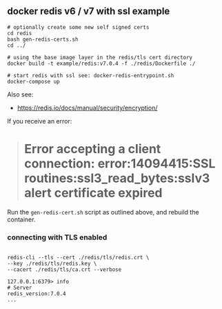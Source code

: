 ## docker redis v6 / v7 with ssl example

```
# optionally create some new self signed certs
cd redis
bash gen-redis-certs.sh
cd ../

# using the base image layer in the redis/tls cert directory
docker build -t example/redis:v7.0.4 -f ./redis/Dockerfile ./

# start redis with ssl see: docker-redis-entrypoint.sh
docker-compose up
```


Also see: 

- https://redis.io/docs/manual/security/encryption/


If you receive an error:

> # Error accepting a client connection: error:14094415:SSL routines:ssl3_read_bytes:sslv3 alert certificate expired

Run the `gen-redis-cert.sh` script as outlined above, and rebuild the container.


### connecting with TLS enabled

```

redis-cli --tls --cert ./redis/tls/redis.crt \
--key ./redis/tls/redis.key \
--cacert ./redis/tls/ca.crt --verbose

127.0.0.1:6379> info
# Server
redis_version:7.0.4
...
```
